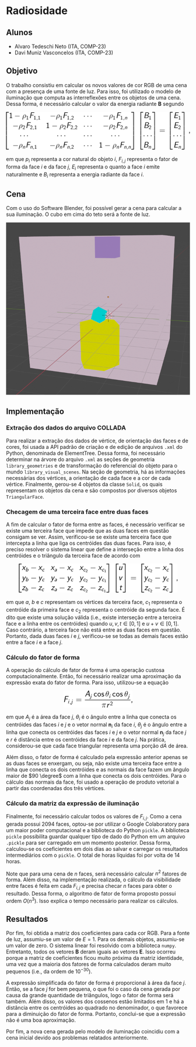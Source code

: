 # Radiosidade

## Alunos

  - Alvaro Tedeschi Neto (ITA, COMP-23)
  - Davi Muniz Vasconcelos (ITA, COMP-23)

## Objetivo
O trabalho consistiu em calcular os novos valores de cor RGB de uma cena com a presença de uma fonte de luz. Para isso, foi utilizado o modelo de iluminação que computa as interreflexões entre os objetos de uma cena. Dessa forma, é necessário calcular o valor da energia radiante $\mathbf{B}$ segundo

<p align="center">
    <img src="figures/eq-radiosity.png" alt="Radiosity">
</p>

em que $p_{i}$ representa a cor natural do objeto $i$, $F_{i,j}$ representa o fator de forma da face $i$ e da face $j$, $E_{i}$ representa o quanto a face $i$ emite naturalmente e $B_{i}$ representa a energia radiante da face $i$.

## Cena
Com o uso do Software Blender, foi possível gerar a cena para calcular a sua iluminação. O cubo em cima do teto será a fonte de luz.

<p align="center">
    <img src="figures/scene.png" alt="Scene">
</p>

## Implementação

### Extração dos dados do arquivo COLLADA
Para realizar a extração dos dados de vértice, de orientação das faces e de cores, foi usada a API padrão de criação e de edição de arquivos `.xml` do Python, denominada de ElementTree. Dessa forma, foi necessário determinar na árvore do arquivo `.xml` as seções de geometria `library_geometries` e de transformação do referencial do objeto para o mundo `library_visual_scenes`. Na seção de geometria, há as informações necessárias dos vértices, a orientação de cada face e a cor de cada vértice. Finalmente, gerou-se 4 objetos da classe `Solid`, os quais representam os objetos da cena e são compostos por diversos objetos `TriangularFace`.

### Checagem de uma terceira face entre duas faces
A fim de calcular o fator de forma entre as faces, é necessário verificar se existe uma terceira face que impede que as duas faces em questão consigam se ver. Assim, verificou-se se existe uma terceira face que intercepta a linha que liga os centróides das duas faces. Para isso, é preciso resolver o sistema linear que define a interseção entre a linha dos centróides e o triângulo da terceira face de acordo com

<p align="center">
    <img src="figures/eq-intersection.png" alt="Intersection">
</p>

em que $a$, $b$ e $c$ representam os vértices da terceira face, $c_1$ representa o centróide da primeira face e $c_2$ representa o centróide da segunda face. É dito que existe uma solução válida (i.e., existe interseção entre a terceira face e a linha entre os centróides) quando $u, v, t \in [0, 1]$ e $u + v \in [0, 1]$. Caso contrário, a terceira face não está entre as duas faces em questão. Portanto, dada duas faces $i$ e $j$, verificou-se se todas as demais faces estão entre a face $i$ e a face $j$.

### Cálculo do fator de forma
A operação do cálculo de fator de forma é uma operação custosa computacionalmente. Então, foi necessário realizar uma aproximação da expressão exata do fator de forma. Para isso, utilizou-se a equação

<p align="center">
    <img src="figures/eq-view-factor.png" alt="View Factor">
</p>

em que $A_j$ é a área da face $j$, $\theta_i$ é o ângulo entre a linha que conecta os centróides das faces $i$ e $j$ e o vetor normal $\mathbf{n}_i$ da face $i$, $\theta_j$ é o ângulo entre a linha que conecta os centróides das faces $i$ e $j$ e o vetor normal $\mathbf{n}_j$ da face $j$ e $r$ é distância entre os centróides da face $i$ e da face $j$. Na prática, considerou-se que cada face triangular representa uma porção $dA$ de área.

Além disso, o fator de forma é calculado pela expressão anterior apenas se as duas faces se enxergam, ou seja, não existe uma terceira face entre a linha que conecta os dois centróides e as normais da face fazem um ângulo maior de $90 \degree$ com a linha que conecta os dois centróides. Para o cálculo das normais da face, foi usado a operação de produto vetorial a partir das coordenadas dos trẽs vértices. 

### Cálculo da matriz da expressão de iluminação
Finalmente, foi necessário calcular todos os valores de $F_{i, j}$. Como a cena gerada possui 2094 faces, optou-se por utilizar o Google Colaboratory para um maior poder computacional e a biblioteca do Python `pickle`. A biblioteca `pickle` possibilita guardar qualquer tipo de dado do Python em um arquivo `.pickle` para ser carregado em um momento posterior. Dessa forma, calculou-se os coeficientes em dois dias ao salvar e carregar os resultados intermediários com o `pickle`. O total de horas líquidas foi por volta de 14 horas.

Note que para uma cena de $n$ faces, será necessário calcular $n^2$ fatores de forma. Além disso, na implementação realizada, o cálculo da visibilidade entre faces é feita em cada $F_{i,j}$ e precisa checar $n$ faces para obter o resultado. Dessa forma, o algoritmo de fator de forma proposto possui ordem $O(n^3)$. Isso explica o tempo necessário para realizar os cálculos.

## Resultados
Por fim, foi obtida a matriz dos coeficientes para cada cor RGB. Para a fonte de luz, assumiu-se um valor de $E=1$. Para os demais objetos, assumiu-se um valor de zero. O sistema linear foi resolvido com a biblioteca `numpy`. Entretanto, todos os vetores $\mathbf{B}$ deram iguais ao vetores $\mathbf{E}$. Isso ocorreu porque a matriz de coeficientes ficou muito próxima da matriz identidade, uma vez que a maioria dos fatores de forma calculados deram muito pequenos (i.e., da ordem de $10^{-30}$).

A expressão simplificada do fator de forma é proporcional à área da face $j$. Então, se a face $j$ for bem pequena, o que foi o caso da cena gerada por causa da grande quantidade de triângulos, logo o fator de forma será também. Além disso, os valores dos cossenos estão limitados em 1 e há a distância entre os centróides ao quadrado no denominador, o que favorece para a diminuição do fator de forma. Portanto, conclui-se que a expressão não é uma boa aproximação.

Por fim, a nova cena gerada pelo modelo de iluminação coincidiu com a cena inicial devido aos problemas relatados anteriormente.